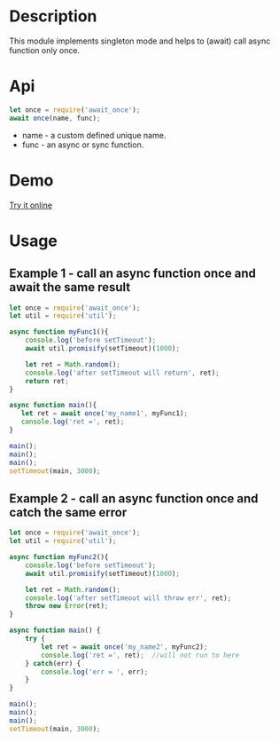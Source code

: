 # Description

This module implements singleton mode and helps to (await) call async function only once.

# Api

```javascript
let once = require('await_once');
await once(name, func);
```

* name - a custom defined unique name.
* func - an async or sync function.

# Demo

[Try it online](https://runkit.com/embed/fypy7r84a9e5)

# Usage

## Example 1 - call an async function once and await the same result

```javascript
let once = require('await_once');
let util = require('util');

async function myFunc1(){
    console.log('before setTimeout');
    await util.promisify(setTimeout)(1000);

    let ret = Math.random();
    console.log('after setTimeout will return', ret);
    return ret;
}

async function main(){
   let ret = await once('my_name1', myFunc1);
   console.log('ret =', ret);
}

main();
main();
main();
setTimeout(main, 3000);
```

## Example 2 - call an async function once and catch the same error

```javascript
let once = require('await_once');
let util = require('util');

async function myFunc2(){
    console.log('before setTimeout');
    await util.promisify(setTimeout)(1000);

    let ret = Math.random();
    console.log('after setTimeout will throw err', ret);
    throw new Error(ret);
}

async function main() {
    try {
        let ret = await once('my_name2', myFunc2);
        console.log('ret =', ret);  //will not run to here
    } catch(err) {
        console.log('err = ', err);
    }
}

main();
main();
main();
setTimeout(main, 3000);
```
